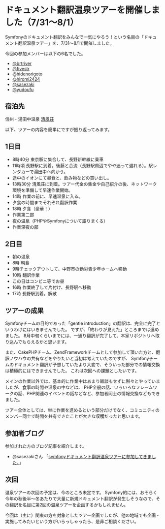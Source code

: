 ドキュメント翻訳温泉ツアーを開催しました（7/31～8/1）
=====================================================

Symfonyのドキュメント翻訳をみんなで一気にやろう！という名目の「ドキュメント翻訳温泉ツアー」を、7/31～8/1で開催しました。

今回の参加メンバーは以下の6名でした。

- [@brtriver](http://twitter.com/brtriver)
- [@fivestr](http://twitter.com/fivestr)
- [@hidenorigoto](http://twitter.com/hidenorigoto)
- [@hiromi2424](http://twitter.com/hiromi2424)
- [@sasezaki](http://twitter.com/sasezaki)
- [@yudoufu](http://twitter.com/yudoufu)


宿泊先
------

信州・湯田中温泉 [清風荘](http://www.yudanaka-seifuso.com/)


以下、ツアーの内容を簡単にですが振り返ってみます。


1日目
-----

- 8時40分 東京駅に集合して、長野新幹線に乗車
- 11時頃 長野駅に到着。後藤と合流（長野駅周辺でやや迷って遅れる）。駅レンタカーで湯田中へ向かう。
- 途中のイオンにて昼食と、飲み物などの買い出し。
- 13時30分 清風荘に到着。ツアー代金の集金や自己紹介の後、ネットワーク環境を準備して早速作業開始。
- 14時 作業の前に、早速温泉に入る。
- 夕食の時間までそれぞれ翻訳作業
- 18時 夕食（豪華！）
- 作業第二部
- 夜の温泉（PHPやSymfonyについて語りまくる）
- 作業深夜の部


2日目
-----

- 朝の温泉
- 8時 朝食
- 9時チェックアウトして、中野市の勤労青少年ホームへ移動
- 10時 翻訳作業
- この日はコンビニ等でお昼
- 16時 作業終了して片付け、長野駅へ移動
- 17時 長野駅到着。解散


ツアーの成果
------------

Symfonyチームの目的であった「gentle introduction」の翻訳は、完全に完了というわけにはいきませんでした。
ですが、「終わりが見えた」ところまでは進めました。
8月中旬くらいまでには、一通り翻訳が完了して、本家リポジトリへ取り込んでもらえるかと思います。

また、CakePHPチーム、ZendFrameworkチームとして参加して頂いた方と、翻訳ノウハウの共有などをやりたいと当初は考えていたのですが、
Symfonyチームのドキュメント翻訳が予想していたより大変で、そういった部分での情報交換は積極的にはできませんでした。
これは次回への課題としたいです。

メインの作業以外では、基本的に作業中はあまり雑談もせずに黙々とやっていましたが、食事の時間や温泉の中などは、
PHP全般の話、いろいろなフレームワークの話、PHP関連のイベントの話などなど、参加者同士の情報交換などもできました。


ツアー全体としては、単に作業を進めるという部分だけでなく、コミュニティのメンバー同士で時間を共有できたことが大きな収穫だったと思います。


参加者ブログ
------------

参加された方のブログ記事を紹介します。

- @sasezakiさん 「[symfonyドキュメント翻訳温泉ツアーに参加してきました。](http://d.hatena.ne.jp/sasezaki/20100801/p1)」


次回
----

温泉ツアーの次回の予定は、今のところ未定です。
Symfony的には、おそらく今年の秋後半～冬あたりで大量に新規ドキュメント翻訳が発生しそうなので、その翻訳を名目に第2回の温泉ツアーを企画するかもしれません。

今回は（主に）関東の方を対象としたツアー企画でしたが、他の地域でも企画・実施してみたいという方がいらっしゃったら、是非ご相談ください。

